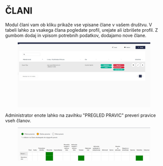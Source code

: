 # ČLANI

Modul člani vam ob kliku prikaže vse vpisane člane v vašem društvu. V tabeli lahko za vsakega člana pogledate profil, urejate ali izbrišete profil. Z gumbom dodaj in vpisom potrebnih podatkov, dodajamo nove člane.

<figure><img src=".gitbook/assets/image (244).png" alt=""><figcaption></figcaption></figure>

Administrator enote lahko na zavihku "PREGLED PRAVIC" preveri pravice vseh članov.

<figure><img src=".gitbook/assets/image (4).png" alt=""><figcaption></figcaption></figure>
